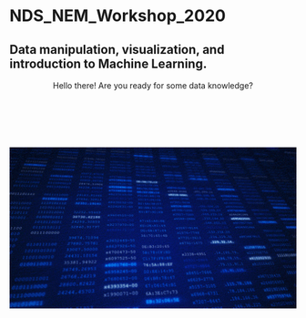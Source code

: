 # NDS_NEM_Workshop_2020
## Data manipulation, visualization, and introduction to Machine Learning.


<center> Hello there! Are you ready for some data knowledge?  </center>
</div>

<p align="center" style="font-size:100px">
  <img src="/Images/data.gif" width="700px" >
</p>
